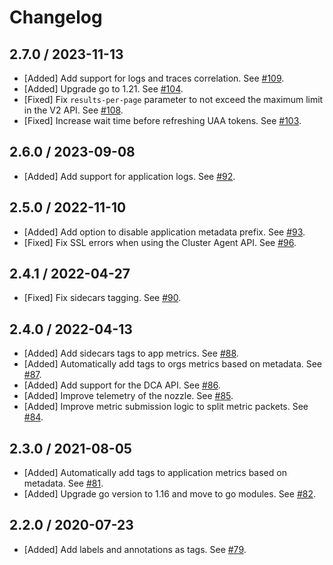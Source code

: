 # Changelog

## 2.7.0 / 2023-11-13

* [Added] Add support for logs and traces correlation. See [#109](https://github.com/DataDog/datadog-firehose-nozzle/pull/109).
* [Added] Upgrade go to 1.21. See [#104](https://github.com/DataDog/datadog-firehose-nozzle/pull/104).
* [Fixed] Fix `results-per-page` parameter to not exceed the maximum limit in the V2 API. See [#108](https://github.com/DataDog/datadog-firehose-nozzle/pull/108).
* [Fixed] Increase wait time before refreshing UAA tokens. See [#103](https://github.com/DataDog/datadog-firehose-nozzle/pull/103).

## 2.6.0 / 2023-09-08

* [Added] Add support for application logs. See [#92](https://github.com/DataDog/datadog-firehose-nozzle/pull/92).

## 2.5.0 / 2022-11-10

* [Added] Add option to disable application metadata prefix. See [#93](https://github.com/DataDog/datadog-firehose-nozzle/pull/93).
* [Fixed] Fix SSL errors when using the Cluster Agent API. See [#96](https://github.com/DataDog/datadog-firehose-nozzle/pull/96).

## 2.4.1 / 2022-04-27

* [Fixed] Fix sidecars tagging. See [#90](https://github.com/DataDog/datadog-firehose-nozzle/pull/90).

## 2.4.0 / 2022-04-13

* [Added] Add sidecars tags to app metrics. See [#88](https://github.com/DataDog/datadog-firehose-nozzle/pull/88).
* [Added] Automatically add tags to orgs metrics based on metadata. See [#87](https://github.com/DataDog/datadog-firehose-nozzle/pull/87).
* [Added] Add support for the DCA API. See [#86](https://github.com/DataDog/datadog-firehose-nozzle/pull/86).
* [Added] Improve telemetry of the nozzle. See [#85](https://github.com/DataDog/datadog-firehose-nozzle/pull/85).
* [Added] Improve metric submission logic to split metric packets. See [#84](https://github.com/DataDog/datadog-firehose-nozzle/pull/84).

## 2.3.0 / 2021-08-05

* [Added] Automatically add tags to application metrics based on metadata. See [#81](https://github.com/DataDog/datadog-firehose-nozzle/pull/81).
* [Added] Upgrade go version to 1.16 and move to go modules. See [#82](https://github.com/DataDog/datadog-firehose-nozzle/pull/82).

## 2.2.0 / 2020-07-23

* [Added] Add labels and annotations as tags. See [#79](https://github.com/DataDog/datadog-firehose-nozzle/pull/79).
